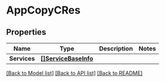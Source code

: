 # AppCopyCRes

## Properties

Name | Type | Description | Notes
------------ | ------------- | ------------- | -------------
**Services** | [**[]ServiceBaseInfo**](ServiceBaseInfo.md) |  | 

[[Back to Model list]](../README.md#documentation-for-models) [[Back to API list]](../README.md#documentation-for-api-endpoints) [[Back to README]](../README.md)


